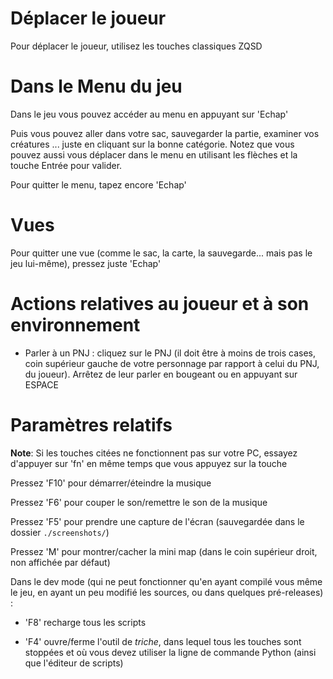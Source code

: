 Déplacer le joueur
=================
Pour déplacer le joueur, utilisez les touches classiques ZQSD

Dans le Menu du jeu
============
Dans le jeu vous pouvez accéder au menu en appuyant sur 'Echap'

Puis vous pouvez aller dans votre sac, sauvegarder la partie, examiner vos créatures ... juste en cliquant sur la bonne catégorie. Notez que vous pouvez aussi vous déplacer dans le menu en utilisant les flèches et la touche Entrée pour valider.

Pour quitter le menu, tapez encore 'Echap'

Vues
=====
Pour quitter une vue (comme le sac, la carte, la sauvegarde... mais pas le jeu lui-même), pressez juste 'Echap'

Actions relatives au joueur et à son environnement
=================================================
* Parler à un PNJ : cliquez sur le PNJ (il doit être à moins de trois cases, coin supérieur gauche de votre personnage par rapport à celui du PNJ, du joueur). Arrêtez de leur parler en bougeant ou en appuyant sur ESPACE

Paramètres relatifs
================
**Note**: Si les touches citées ne fonctionnent pas sur votre PC, essayez d'appuyer sur 'fn' en même temps que vous appuyez sur la touche

Pressez 'F10' pour démarrer/éteindre la musique

Pressez 'F6' pour couper le son/remettre le son de la musique

Pressez 'F5' pour prendre une capture de l'écran (sauvegardée dans le dossier `./screenshots/`)

Pressez 'M' pour montrer/cacher la mini map (dans le coin supérieur droit, non affichée par défaut)

Dans le dev mode (qui ne peut fonctionner qu'en ayant compilé vous même le jeu, en ayant un peu modifié les sources, ou dans quelques pré-releases) :

* 'F8' recharge tous les scripts

* 'F4' ouvre/ferme l'outil de *triche*, dans lequel tous les touches sont stoppées et où vous devez utiliser la ligne de commande Python (ainsi que l'éditeur de scripts)
